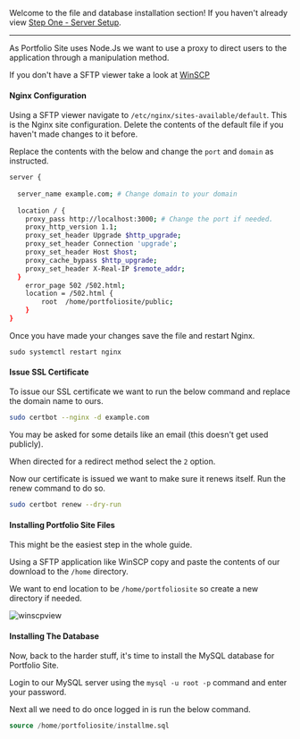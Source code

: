 Welcome to the file and database installation section! If you haven't already view [Step One - Server Setup](/c/portfoliosite/stepone).

---

As Portfolio Site uses Node.Js we want to use a proxy to direct users to the application through a manipulation method.

If you don't have a SFTP viewer take a look at [WinSCP](https://winscp.net/eng/index.php)


#### Nginx Configuration

Using a SFTP viewer navigate to `/etc/nginx/sites-available/default`. This is the Nginx site configuration. Delete the contents of the default file if you haven't made changes to it before.

Replace the contents with the below and change the `port` and `domain` as instructed.

```sh
server {
    
  server_name example.com; # Change domain to your domain
    
  location / {
    proxy_pass http://localhost:3000; # Change the port if needed.
    proxy_http_version 1.1;
    proxy_set_header Upgrade $http_upgrade;
    proxy_set_header Connection 'upgrade';
    proxy_set_header Host $host;
    proxy_cache_bypass $http_upgrade;
    proxy_set_header X-Real-IP $remote_addr;
  }    
    error_page 502 /502.html;
    location = /502.html {
        root  /home/portfoliosite/public;
    }
}
```

Once you have made your changes save the file and restart Nginx.

```
sudo systemctl restart nginx
```


#### Issue SSL Certificate

To issue our SSL certificate we want to run the below command and replace the domain name to ours.

```sh
sudo certbot --nginx -d example.com
```

You may be asked for some details like an email (this doesn't get used publicly).

When directed for a redirect method select the `2` option.


Now our certificate is issued we want to make sure it renews itself. Run the renew command to do so.

```sh
sudo certbot renew --dry-run
```

#### Installing Portfolio Site Files

This might be the easiest step in the whole guide.

Using a SFTP application like WinSCP copy and paste the contents of our download to the `/home` directory.

We want to end location to be `/home/portfoliosite` so create a new directory if needed.

![winscpview](https://faxes.zone/i/hBJFF.png)


#### Installing The Database

Now, back to the harder stuff, it's time to install the MySQL database for Portfolio Site.

Login to our MySQL server using the `mysql -u root -p` command and enter your password.

Next all we need to do once logged in is run the below command.


```sql
source /home/portfoliosite/installme.sql
```